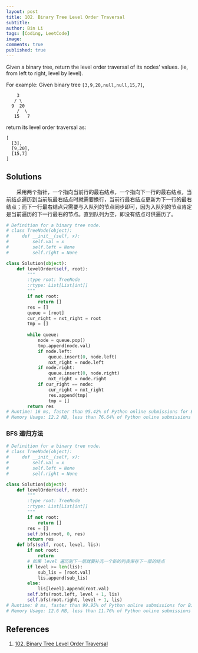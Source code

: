 ```yaml
---
layout: post
title: 102. Binary Tree Level Order Traversal
subtitle:
author: Bin Li
tags: [Coding, LeetCode]
image: 
comments: true
published: true
---
```


Given a binary tree, return the level order traversal of its nodes' values. (ie, from left to right, level by level).

For example:
Given binary tree `[3,9,20,null,null,15,7]`,
```
    3
   / \
  9  20
    /  \
   15   7
```
return its level order traversal as:
```
[
  [3],
  [9,20],
  [15,7]
]
```

## Solutions
　　采用两个指针，一个指向当前行的最右结点，一个指向下一行的最右结点，当前结点遍历到当前航最右结点时就需要换行，当前行最右结点更新为下一行的最右结点；而下一行最右结点只需要与入队列的节点同步即可，因为入队列的节点肯定是当前遍历的下一行最右的节点。直到队列为空，即没有结点可供遍历了。

```python
# Definition for a binary tree node.
# class TreeNode(object):
#     def __init__(self, x):
#         self.val = x
#         self.left = None
#         self.right = None

class Solution(object):
    def levelOrder(self, root):
        """
        :type root: TreeNode
        :rtype: List[List[int]]
        """
        if not root:
            return []
        res = []
        queue = [root]
        cur_right = nxt_right = root
        tmp = []
        
        while queue:
            node = queue.pop()
            tmp.append(node.val)
            if node.left:
                queue.insert(0, node.left)
                nxt_right = node.left
            if node.right:
                queue.insert(0, node.right)
                nxt_right = node.right
            if cur_right == node:
                cur_right = nxt_right
                res.append(tmp)
                tmp = []
        return res
# Runtime: 16 ms, faster than 95.42% of Python online submissions for Binary Tree Level Order Traversal.
# Memory Usage: 12.2 MB, less than 76.64% of Python online submissions for Binary Tree Level Order Traversal.
```

### BFS 递归方法

```python
# Definition for a binary tree node.
# class TreeNode(object):
#     def __init__(self, x):
#         self.val = x
#         self.left = None
#         self.right = None

class Solution(object):
    def levelOrder(self, root):
        """
        :type root: TreeNode
        :rtype: List[List[int]]
        """
        if not root:
            return []
        res = []
        self.bfs(root, 0, res)
        return res
    def bfs(self, root, level, lis):
        if not root:
            return
        # 如果 level 遍历到下一层就要补充一个新的列表保存下一层的结点
        if level >= len(lis):
            sub_lis = [root.val]
            lis.append(sub_lis)
        else:
            lis[level].append(root.val)
        self.bfs(root.left, level + 1, lis)
        self.bfs(root.right, level + 1, lis)
# Runtime: 8 ms, faster than 99.95% of Python online submissions for Binary Tree Level Order Traversal.
# Memory Usage: 12.6 MB, less than 11.76% of Python online submissions for Binary Tree Level Order Traversal.
```
## References
1. [102. Binary Tree Level Order Traversal](https://leetcode.com/problems/binary-tree-level-order-traversal/)